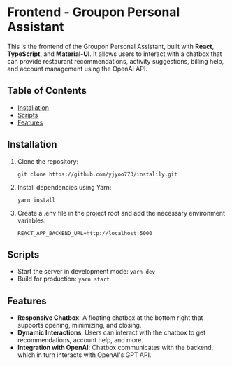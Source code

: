 # Frontend - Groupon Personal Assistant

This is the frontend of the Groupon Personal Assistant, built with **React**, **TypeScript**, and **Material-UI**. It allows users to interact with a chatbox that can provide restaurant recommendations, activity suggestions, billing help, and account management using the OpenAI API.

## Table of Contents
- [Installation](#installation)
- [Scripts](#scripts)
- [Features](#features)

## Installation

1. Clone the repository:

   ```git clone https://github.com/yjyoo773/instalily.git```

2. Install dependencies using Yarn:

   ```yarn install```

3. Create a .env file in the project root  and add the necessary environment variables:

   ```REACT_APP_BACKEND_URL=http://localhost:5000```

## Scripts 
- Start the server in development mode:
    ```yarn dev```
- Build for production:
    ```yarn start```

## Features
- **Responsive Chatbox**: A floating chatbox at the bottom right that supports opening, minimizing, and closing.
- **Dynamic Interactions**: Users can interact with the chatbox to get recommendations, account help, and more.
- **Integration with OpenAI**: Chatbox communicates with the backend, which in turn interacts with OpenAI's GPT API.



